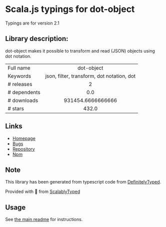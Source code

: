 
# Scala.js typings for dot-object

Typings are for version 2.1

## Library description:
dot-object makes it possible to transform and read (JSON) objects using dot notation.

|                    |                 |
| ------------------ | :-------------: |
| Full name          | dot-object |
| Keywords           | json, filter, transform, dot notation, dot |
| # releases         | 2 |
| # dependents       | 0.0 |
| # downloads        | 931454.6666666666 |
| # stars            | 432.0 |

## Links
- [Homepage](https://github.com/rhalff/dot-object#readme)
- [Bugs](https://github.com/rhalff/dot-object/issues)
- [Repository](https://github.com/rhalff/dot-object)
- [Npm](https://www.npmjs.com/package/dot-object)
    


## Note
This library has been generated from typescript code from [DefinitelyTyped](https://definitelytyped.org).

Provided with :purple_heart: from [ScalablyTyped](https://github.com/oyvindberg/ScalablyTyped)

## Usage
See [the main readme](../../readme.md) for instructions.


